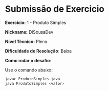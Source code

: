 # Submissão de Exercicio

**Exercicio:** 1 - Produto Simples

**Nickname:** DiSousaDev

**Nível Técnico:** Pleno

**Dificuldade de Resolução:** Baixa

**Como rodar o desafio**: 

Use o comando abaixo: 
```bash
javac ProdutoSimples.java
java ProdutoSimples <valor>
```